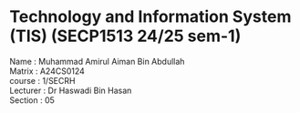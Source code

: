 # Technology and Information System (TIS) (SECP1513 24/25 sem-1)
Name : Muhammad Amirul Aiman Bin Abdullah \
Matrix : A24CS0124 \
course : 1/SECRH \
Lecturer : Dr Haswadi Bin Hasan \
Section : 05 
